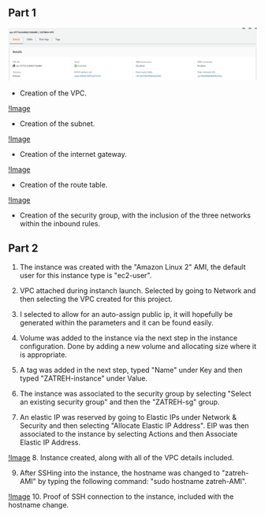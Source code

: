 ## Part 1
![Image](https://github.com/WSU-kduncan/ceg3120-AZ-Sketches/blob/main/Project2/VPC%20Creation.png)
  - Creation of the VPC.

[!Image](https://github.com/WSU-kduncan/ceg3120-AZ-Sketches/blob/main/Project2/Subnet%20Creation.png)
  - Creation of the subnet.

[!Image](https://github.com/WSU-kduncan/ceg3120-AZ-Sketches/blob/main/Project2/Gateway%20Creation.png)
  - Creation of the internet gateway.

[!Image](https://github.com/WSU-kduncan/ceg3120-AZ-Sketches/blob/main/Project2/Route%20Table%20Creation.png)
  - Creation of the route table.

[!Image](https://github.com/WSU-kduncan/ceg3120-AZ-Sketches/blob/main/Project2/Security%20Group%20Creation.png)
  - Creation of the security group, with the inclusion of the three networks within the inbound rules.


## Part 2
  1. The instance was created with the "Amazon Linux 2" AMI, the default user for this instance type is "ec2-user".

  2. VPC attached during instanch launch. Selected by going to Network and then selecting the VPC created for this project.

  3. I selected to allow for an auto-assign public ip, it will hopefully be generated within the parameters and it can be found easily.

  4. Volume was added to the instance via the next step in the instance configuration. Done by adding a new volume and allocating size where it is appropriate.

  5. A tag was added in the next step, typed "Name" under Key and then typed "ZATREH-instance" under Value.

  6. The instance was associated to the security group by selecting "Select an existing security group" and then the "ZATREH-sg" group.

  7. An elastic IP was reserved by going to Elastic IPs under Network & Security and then selecting "Allocate Elastic IP Address". EIP was then associated to the instance by selecting Actions and then Associate Elastic IP Address.

[!Image](https://github.com/WSU-kduncan/ceg3120-AZ-Sketches/blob/main/Project2/Instance%20Creation.png)
  8. Instance created, along with all of the VPC details included.

  9. After SSHing into the instance, the hostname was changed to "zatreh-AMI" by typing the following command: "sudo hostname zatreh-AMI".

[!Image](https://github.com/WSU-kduncan/ceg3120-AZ-Sketches/blob/main/Project2/Proof%20of%20SSH%20Creation.png)
  10. Proof of SSH connection to the instance, included with the hostname change.

